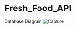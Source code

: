 # Fresh_Food_API
Database Diagram
![Capture](https://user-images.githubusercontent.com/44218427/124341267-6c8b6300-dbe5-11eb-8c20-7786ebff0c61.PNG)
